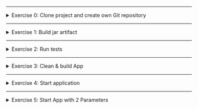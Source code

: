 </details>

******

<details>
<summary>Exercise 0: Clone project and create own Git repository</summary>
<br />
To work with the project for the exercises:
- Clone the project and
- create your own project/git repository from it

**steps:**

```sh
# clone repository & change into project dir
git clone git@gitlab.com:devops-bootcamp3/java-gradle-app.git
mv java-gradle-app devops-bootcamp-04-buildtools
cd devops-bootcamp-04-buildtools

# remove remote repo reference and create your own local repository
rm -rf .git
git init 
git add .
git commit -m "Initial commit"

# create git repository on GitHub and push your newly created local repository to it
git remote add origin git@github.com:fsiegrist/devops-bootcamp-04-buildtools.git
git branch -m main
git push -u origin main
```

</details>

******

<details>
<summary>Exercise 1: Build jar artifact</summary>
<br />
You want to deploy the artifact to share that library with all team members. So:
- try to build the jar file

The Build will fail, because of a compile error in a test, so you can't build the jar.

**steps**

```sh
./gradlew build
```

</details>

******

<details>
<summary>Exercise 2: Run tests</summary>
<br />

- Fix the test, by changing "true" string to true boolean.
- Run gradle test to execute only the tests and check the fix.

**steps:**
```sh
# locate AppTest.java file in src/test/java foldr & fix test
boolean result = myApp.getCondition(true); 

# run tests
./gradlew test
```

</details>

******

<details>
<summary>Exercise 3: Clean & build App</summary>
<br />

You fixed the test. Now:
- clean the build folder with gradle clean and 
- try to build jar file again.

**steps:**
```sh
./gradlew clean 
./gradlew build
```

</details>

******

<details>
<summary>Exercise 4: Start application</summary>
<br />

Start the jar file to test that the application runs successfully as a jar file.
- Start app with java -jar app-1.0.jar

NOTE: replace "app-1.0.jar" with the name of YOUR jar file.

**steps:**
```sh
java -jar build/libs/bootcamp-java-project-1.0-SNAPSHOT.jar
```

</details>

******

<details>
<summary>Exercise 5: Start App with 2 Parameters</summary>
<br />

Now you want to add parameters to your application, so you and other users can pass different values on startup.
- Add parameter input to the Java code (see code snippet below, which you can copy)
- Rebuild the jar file
- Execute the jar file again with 2 params

```sh
# Code snippet to add inside Application.java on line 16
Logger log = LoggerFactory.getLogger(Application.class); 
try { 
    String one = args[0]; 
    String two = args[1]; 
    log.info("Application will start with the parameters {} and {}", one, two); 
} catch (Exception e) { 
    log.info("No parameters provided"); 
}
```

**steps:**
```sh
# add parameter input to the Java code (see code snipped of the exercise description)

# rebuild the jar file 
./gradlew build

# run application with ANY 2 parameters
java -jar build/libs/bootcamp-java-project-1.0-SNAPSHOT.jar felix siegrist
```

</details>
